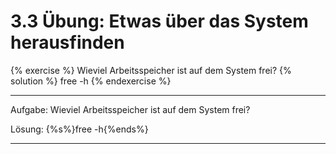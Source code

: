 # 3.3 Übung: Etwas über das System herausfinden

{% exercise %}
Wieviel Arbeitsspeicher ist auf dem System frei?
{% solution %}
free -h
{% endexercise %}

---

Aufgabe: Wieviel Arbeitsspeicher ist auf dem System frei?

Lösung: {%s%}free -h{%ends%}

---